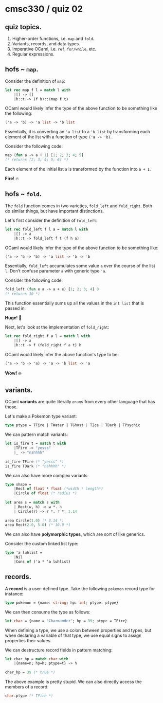 # cmsc330 / quiz 02

## quiz topics.

1. Higher-order functions, i.e. `map` and `fold`.
2. Variants, records, and data types.
3. Imperative OCaml, i.e. `ref`, `for/while`, etc.
4. Regular expressions.

## hofs ~ `map`.

Consider the definition of `map`:

```ocaml
let rec map f l = match l with
	|[] -> []
	|h::t -> (f h)::(map f t)
```

OCaml would likely infer the type of the above function to be something like the following:

```ocaml
('a -> 'b) -> 'a list -> 'b list
```

Essentially, it is converting an  `'a list` to a `'b list` by transforming each element of the list with a function of type `('a -> 'b)`.

Consider the following code:

```ocaml
map (fun a -> a + 1) [1; 2; 3; 4; 5] 
(* returns [2; 3; 4; 5; 6] *)
```

Each element of the initial list `a` is transformed by the function into `a + 1`.

**Fire!** :fire:

## hofs ~ `fold`.

The `fold` function comes in two varieties, `fold_left` and `fold_right`. Both do similar things, but have important distinctions.

Let's first consider the definition of `fold_left`:

```ocaml
let rec fold_left f l a = match l with
	|[] -> a
	|h::t -> fold_left f t (f h a) 
```

OCaml would likely infer the type of the above function to be something like:

```ocaml
('a -> 'b -> 'b) -> 'a list -> 'b -> 'b
```

Essentially, `fold_left` accumulates some value `a` over the course of the list `l`. Don't confuse parameter `a` with generic type `'a`.

Consider the following code:

```ocaml
fold_left (fun e a -> a + e) [1; 2; 3; 4] 0
(* returns 10 *)
```

This function essentially sums up all the values in the `int list` that is passed in.

**Huge!** :blowfish:

Next, let's look at the implementation of `fold_right`:
```ocaml
let rec fold_right f a l = match l with
	|[] -> a
	|h::t -> f (fold_right f a t) h
```

OCaml would likely infer the above function's type to be:

```ocaml
('a -> 'b -> 'a) -> 'a -> 'b list -> 'a
```

**Wow!** :sparkle:

## variants.

OCaml **variants** are quite literally `enum`s from every other language that has those.

Let's make a Pokemon type variant:

```ocaml
type ptype = TFire | TWater | TGhost | TIce | TDark | TPsychic
```

We can pattern match variants:

```ocaml
let is_fire t = match t with
	|TFire -> "yesss"
	|_ -> "nahhhh"
	
is_fire TFire (* "yesss" *)
is_fire TDark (* "nahhhh" *)
```

We can also have more complex variants:

```ocaml
type shape =
	|Rect of float * float (*width * length*)
	|Circle of float (* radius *)
	
let area s = match s with
	| Rect(w, h) -> w *. h
	| Circle(r) -> r *. r *. 3.14
	
area Circle(1.0) (* 3.14 *)
area Rect(2.0, 5.0) (* 10.0 *)
```

We can also have **polymorphic types**, which are sort of like generics.

Consider the custom linked list type:

```ocaml
type 'a luhlist = 
	|Nil
	|Cons of ('a * 'a luhlist)
```

## records.

A **record** is a user-defined type. Take the following `pokemon` record type for instance:

```ocaml
type pokemon = {name: string; hp: int; ptype: ptype}
```

We can then consume the type as follows:

```ocaml
let char = {name = "Charmander"; hp = 39; ptype = TFire}
```

When defining a type, we use a colon between properties and types, but when declaring a variable of that type, we use equal signs to assign properties their values.

We can destructure record fields in pattern matching:

```ocaml
let char_hp = match char with
	|{name=n; hp=h; ptype=t} -> h
	
char_hp = 39 (* true *)
```

The above example is pretty stupid. We can also directly access the members of a record:

```ocaml
char.ptype (* TFire *)
```





